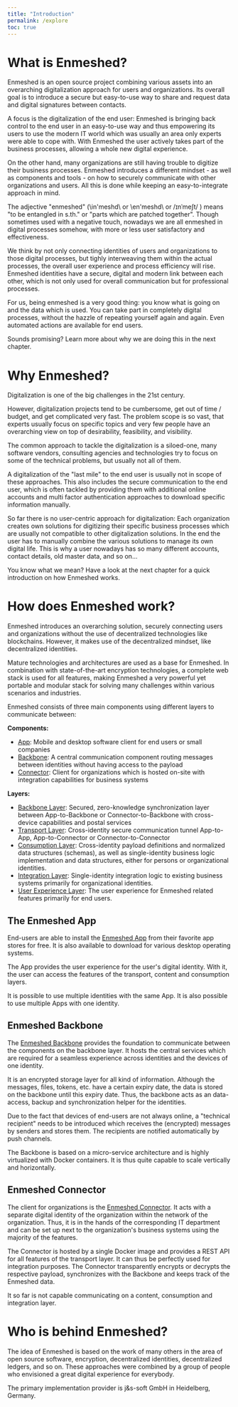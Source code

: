 ```yaml
---
title: "Introduction"
permalink: /explore
toc: true
---
```


# What is Enmeshed?

Enmeshed is an open source project combining various assets into an overarching digitalization approach for users and organizations. Its overall goal is to introduce a secure but easy-to-use way to share and request data and digital signatures between contacts.

A focus is the digitalization of the end user: Enmeshed is bringing back control to the end user in an easy-to-use way and thus empowering its users to use the modern IT world which was usually an area only experts were able to cope with. With Enmeshed the user actively takes part of the business processes, allowing a whole new digital experience.

On the other hand, many organizations are still having trouble to digitize their business processes. Enmeshed introduces a different mindset - as well as components and tools - on how to securely communicate with other organizations and users. All this is done while keeping an easy-to-integrate approach in mind.

The adjective "enmeshed" (\in'meshd\ or \en'meshd\ or /ɪnˈmeʃt/ ) means "to be entangled in s.th." or "parts which are patched together". Though sometimes used with a negative touch, nowadays we are all enmeshed in digital processes somehow, with more or less user satisfactory and effectiveness.

We think by not only connecting identities of users and organizations to those digital processes, but tighly interweaving them within the actual processes, the overall user experience and process efficiency will rise. Enmeshed identities have a secure, digital and modern link between each other, which is not only used for overall communication but for professional processes.

For us, being enmeshed is a very good thing: you know what is going on and the data which is used. You can take part in completely digital processes, without the hazzle of repeating yourself again and again. Even automated actions are available for end users.

Sounds promising? Learn more about why we are doing this in the next chapter.

# Why Enmeshed?

Digitalization is one of the big challenges in the 21st century.

However, digitalization projects tend to be cumbersome, get out of time / budget, and get complicated very fast. The problem scope is so vast, that experts usually focus on specific topics and very few people have an overarching view on top of desirability, feasibility, and visibility.

The common approach to tackle the digitalization is a siloed-one, many software vendors, consulting agencies and technologies try to focus on some of the technical problems, but usually not all of them.

A digitalization of the "last mile" to the end user is usually not in scope of these approaches. This also includes the secure communication to the end user, which is often tackled by providing them with additional online accounts and multi factor authentication approaches to download specific information manually.

So far there is no user-centric approach for digitalization: Each organization creates own solutions for digitizing their specific business processes which are usually not compatible to other digitalization solutions. In the end the user has to manually combine the various solutions to manage its own digital life. This is why a user nowadays has so many different accounts, contact details, old master data, and so on...

You know what we mean? Have a look at the next chapter for a quick introduction on how Enmeshed works.

# How does Enmeshed work?

Enmeshed introduces an overarching solution, securely connecting users and organizations without the use of decentralized technologies like blockchains. However, it makes use of the decentralized mindset, like decentralized identities.

Mature technologies and architectures are used as a base for Enmeshed. In combination with state-of-the-art encryption technologies, a complete web stack is used for all features, making Enmeshed a very powerful yet portable and modular stack for solving many challenges within various scenarios and industries.

Enmeshed consists of three main components using different layers to communicate between:

**Components:**

- [App](/explore/app): Mobile and desktop software client for end users or small companies
- [Backbone](/explore/backbone): A central communication component routing messages between identities without having access to the payload
- [Connector](/explore/connector): Client for organizations which is hosted on-site with integration capabilities for business systems

**Layers:**

- [Backbone Layer](/explore/layers/backbone): Secured, zero-knowledge synchronization layer between App-to-Backbone or Connector-to-Backbone with cross-device capabilities and postal services
- [Transport Layer](/explore/layers/transport): Cross-identity secure communication tunnel App-to-App, App-to-Connector or Connector-to-Connector
- [Consumption Layer](/explore/layers/consumption): Cross-identity payload definitions and normalized data structures (schemas), as well as single-identity business logic implementation and data structures, either for persons or organizational identities.
- [Integration Layer](/explore/layers/integration): Single-identity integration logic to existing business systems primarily for organizational identities.
- [User Experience Layer](/explore/layers/user-experience): The user experience for Enmeshed related features primarily for end users.

## The Enmeshed App

End-users are able to install the [Enmeshed App](/explore/app) from their favorite app stores for free. It is also available to download for various desktop operating systems.

The App provides the user experience for the user's digital identity. With it, the user can access the features of the transport, content and consumption layers.

It is possible to use multiple identities with the same App. It is also possible to use multiple Apps with one identity.

## Enmeshed Backbone

The [Enmeshed Backbone](/explore/backbone) provides the foundation to communicate between the components on the backbone layer. It hosts the central services which are required for a seamless experience across identities and the devices of one identity.

It is an encrypted storage layer for all kind of information. Although the messages, files, tokens, etc. have a certain expiry date, the data is stored on the backbone until this expiry date. Thus, the backbone acts as an data-access, backup and synchronization helper for the identities.

Due to the fact that devices of end-users are not always online, a "technical recipient" needs to be introduced which receives the (encrypted) messages by senders and stores them. The recipients are notified automatically by push channels.

The Backbone is based on a micro-service architecture and is highly virtualized with Docker containers. It is thus quite capable to scale vertically and horizontally.

## Enmeshed Connector

The client for organizations is the [Enmeshed Connector](/explore/connector). It acts with a separate digital identity of the organization within the network of the organization. Thus, it is in the hands of the corresponding IT department and can be set up next to the organization's business systems using the majority of the features.

The Connector is hosted by a single Docker image and provides a REST API for all features of the transport layer. It can thus be perfectly used for integration purposes. The Connector transparently encrypts or decrypts the respective payload, synchronizes with the Backbone and keeps track of the Enmeshed data.

It so far is not capable communicating on a content, consumption and integration layer.

# Who is behind Enmeshed?

The idea of Enmeshed is based on the work of many others in the area of open source software, encryption, decentralized identities, decentralized ledgers, and so on. These approaches were combined by a group of people who envisioned a great digital experience for everybody.

The primary implementation provider is j&amp;s-soft GmbH in Heidelberg, Germany.
